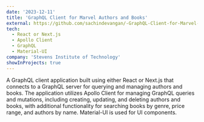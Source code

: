 ```yaml
---
date: '2023-12-11'
title: 'GraphQL Client for Marvel Authors and Books'
external: https://github.com/sachindevangan/-GraphQL-Client-for-Marvel-Authors-and-Books'
tech:
  - React or Next.js
  - Apollo Client
  - GraphQL
  - Material-UI
company: 'Stevens Institute of Technology'
showInProjects: true
---
```


A GraphQL client application built using either React or Next.js that connects to a GraphQL server for
querying and managing authors and books. The application utilizes Apollo Client for managing GraphQL queries and
mutations, including creating, updating, and deleting authors and books, with additional functionality for searching
books by genre, price range, and authors by name. Material-UI is used for UI components.
